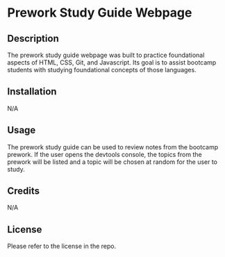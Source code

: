# Prework Study Guide Webpage

## Description

The prework study guide webpage was built to practice foundational aspects of HTML, CSS, Git, and Javascript. Its goal is to assist bootcamp students with studying foundational concepts of those languages.

## Installation

N/A

## Usage

The prework study guide can be used to review notes from the bootcamp prework. If the user opens the devtools console, the topics from the prework will be listed and a topic will be chosen at random for the user to study.

## Credits

N/A

## License

Please refer to the license in the repo.